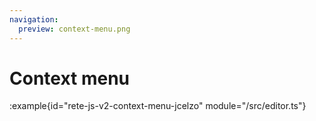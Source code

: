 ```yaml
---
navigation:
  preview: context-menu.png
---
```


# Context menu

:example{id="rete-js-v2-context-menu-jcelzo" module="/src/editor.ts"}
